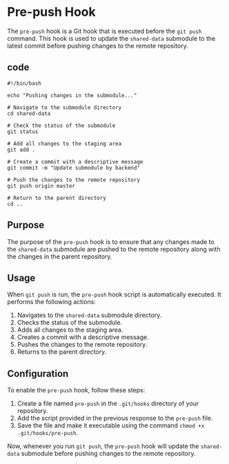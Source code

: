 # Pre-push Hook

The `pre-push` hook is a Git hook that is executed before the `git push` command. This hook is used to update the `shared-data` submodule to the latest commit before pushing changes to the remote repository.

## code
```bs
#!/bin/bash

echo "Pushing changes in the submodule..."

# Navigate to the submodule directory
cd shared-data

# Check the status of the submodule
git status

# Add all changes to the staging area
git add .

# Create a commit with a descriptive message
git commit -m "Update submodule by backend"

# Push the changes to the remote repository
git push origin master

# Return to the parent directory
cd ..
```

## Purpose

The purpose of the `pre-push` hook is to ensure that any changes made to the `shared-data` submodule are pushed to the remote repository along with the changes in the parent repository.

## Usage

When `git push` is run, the `pre-push` hook script is automatically executed. It performs the following actions:

1.  Navigates to the `shared-data` submodule directory.
2.  Checks the status of the submodule.
3.  Adds all changes to the staging area.
4.  Creates a commit with a descriptive message.
5.  Pushes the changes to the remote repository.
6.  Returns to the parent directory.

## Configuration

To enable the `pre-push` hook, follow these steps:

1.  Create a file named `pre-push` in the `.git/hooks` directory of your repository.
2.  Add the script provided in the previous response to the `pre-push` file.
3.  Save the file and make it executable using the command `chmod +x .git/hooks/pre-push`.

Now, whenever you run `git push`, the `pre-push` hook will update the `shared-data` submodule before pushing changes to the remote repository.

